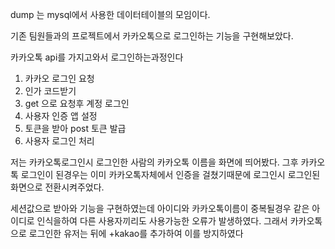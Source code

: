 dump 는 mysql에서 사용한 데이터테이블의 모임이다.

기존 팀원들과의 프로젝트에서 카카오톡으로 로그인하는 기능을 구현해보았다.

카카오톡 api를 가지고와서 로그인하는과정인다
1. 카카오 로그인 요청
2. 인가 코드받기
3. get 으로 요청후 계정 로그인
4. 사용자 인증 앱 설정
5. 토큰을 받아 post 토큰 발급
6. 사용자 로그인 처리

저는 카카오톡로그인시 로그인한 사람의 카카오톡 이름을 화면에 띄어봤다.
그후 카카오톡 로그인이 된경우는 이미 카카오톡자체에서 인증을 걸쳤기때문에 로그인시 로그인된 화면으로 전환시켜주었다.

세션값으로 받아와 기능을 구현하였는데 
아이디와 카카오톡이름이 중복될경우 같은 아이디로 인식을하여 다른 사용자끼리도 사용가능한 오류가 발생하였다.
그래서 카카오톡으로 로그인한 유저는 뒤에 +kakao를 추가하여 이를 방지하였다
